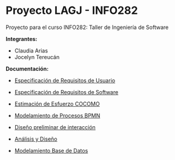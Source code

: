 # Proyecto LAGJ - INFO282 

Proyecto para el curso INFO282: Taller de Ingeniería de Software


**Integrantes:**

* Claudia Arias
* Jocelyn Tereucán 

**Documentación:**

*  [Especificación de Requisitos de Usuario](https://github.com/clfak/INFO248/blob/main/Documentaci%C3%B3n/Especificaci%C3%B3n%20de%20requisitos%20de%20usuario(ERU).pdf)

*  [Especificación de Requisitos de Software](https://github.com/clfak/INFO248/blob/main/Documentaci%C3%B3n/Especificaci%C3%B3n%20de%20requisitos%20Software(ERS).pdf)

* [Estimación de Esfuerzo COCOMO](https://github.com/clfak/LAGJ/blob/main/Documentaci%C3%B3n/Estimacion_de_Esfuerzo_LAGJ.pdf)

* [Modelamiento de Procesos BPMN](https://github.com/clfak/LAGJ/blob/main/Documentaci%C3%B3n/Procesos_BPMN/Procesos.md)

* [Diseño preliminar de interacción](https://github.com/clfak/LAGJ-TRANSPORTES/blob/main/Documentaci%C3%B3n/HCI/Informe%20C2%20Dise%C3%B1o%20Preliminar%20de%20Interacci%C3%B3n.pdf)


* [Análisis y Diseño](https://github.com/clfak/LAGJ-TRANSPORTES/blob/main/Documentaci%C3%B3n/Analisis%20y%20Dise%C3%B1o.pdf)

* [Modelamiento Base de Datos](https://github.com/clfak/LAGJ-TRANSPORTES/blob/main/Documentaci%C3%B3n/Modelamiento%20Base%20de%20datos/ModeloBasededatos.pdf)
